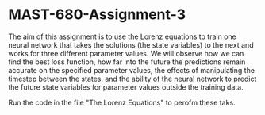 # MAST-680-Assignment-3
The aim of this assignment is to use the Lorenz equations to train one neural network that takes the solutions (the state variables) to the next and works for three different parameter values. We will observe how we can find the best loss function, how far into the future the predictions remain accurate on the specified parameter values, the effects of manipulating the timestep between the states, and the ability of the neural network to predict the future state variables for parameter values outside the training data. 

Run the code in the file "The Lorenz Equations" to perofm these taks.
